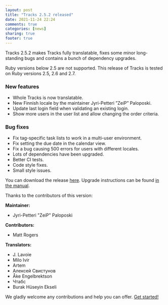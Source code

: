 ```yaml
---
layout: post
title: "Tracks 2.5.2 released"
date: 2021-11-24 22:24
comments: true
categories: [news]
sharing: true
footer: true
---
```


Tracks 2.5.2 makes Tracks fully translatable, fixes some minor long-standing
bugs and contains a bunch of dependency upgrades.

Ruby versions below 2.5 are not supported. This release of Tracks is tested
on Ruby versions 2.5, 2.6 and 2.7.

### New features

* Whole Tracks is now translatable.
* New Finnish locale by the maintainer Jyri-Petteri ”ZeiP” Paloposki.
* Update last login field when validating an existing login.
* Show more users in the user list and allow changing the order criteria.

### Bug fixes

* Fix tag-specific task lists to work in a multi-user environment.
* Fix setting the due date in the calendar view.
* Fix a bug causing 500 errors for users with different locales.
* Lots of dependencies have been upgraded.
* Better CI tests.
* Code style fixes.
* Small style issues.

You can download the release [here](https://github.com/TracksApp/tracks/archive/v2.5.2.zip).
Upgrade instructions can be found [in the manual](https://github.com/TracksApp/tracks/blob/v2.5.2/doc/upgrading.md).

Thanks to the contributors of this version:

**Maintainer:**
* Jyri-Petteri "ZeiP" Paloposki

**Contributors:**
* Matt Rogers

**Translators:**
* J. Lavoie
* Milo Ivir
* Artem
* Алексей Свистунов
* Åke Engelbrektson
* Чтабс
* Burak Hüseyin Ekseli

We gladly welcome any contributions and help you can offer. [Get started!](/contribute)
